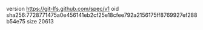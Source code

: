 version https://git-lfs.github.com/spec/v1
oid sha256:7728771475a0e456141eb2cf25e18cfee792a2156175ff8769927ef288b54e75
size 20613
